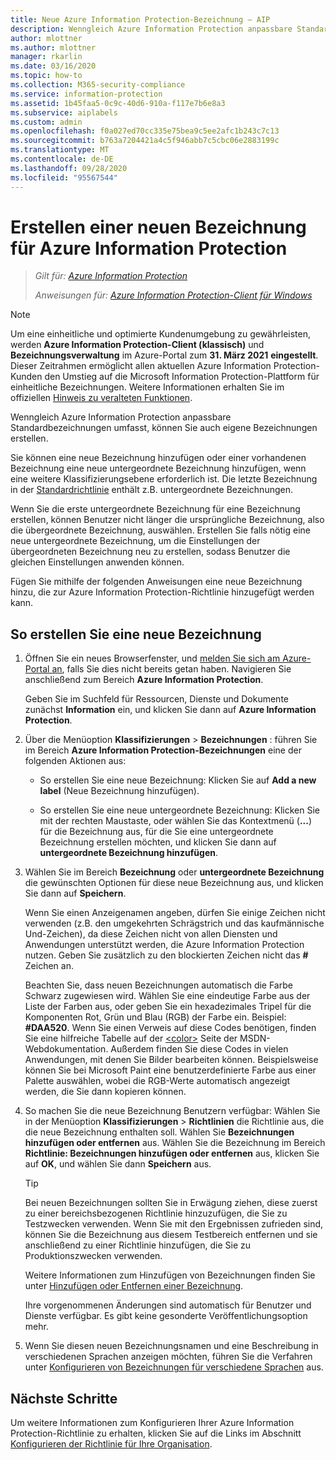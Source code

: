 ```yaml
---
title: Neue Azure Information Protection-Bezeichnung – AIP
description: Wenngleich Azure Information Protection anpassbare Standardbezeichnungen umfasst, können Sie auch eigene Bezeichnungen erstellen, die Benutzern auf der Information Protection-Leiste angezeigt werden.
author: mlottner
ms.author: mlottner
manager: rkarlin
ms.date: 03/16/2020
ms.topic: how-to
ms.collection: M365-security-compliance
ms.service: information-protection
ms.assetid: 1b45faa5-0c9c-40d6-910a-f117e7b6e8a3
ms.subservice: aiplabels
ms.custom: admin
ms.openlocfilehash: f0a027ed70cc335e75bea9c5ee2afc1b243c7c13
ms.sourcegitcommit: b763a7204421a4c5f946abb7c5cbc06e2883199c
ms.translationtype: MT
ms.contentlocale: de-DE
ms.lasthandoff: 09/28/2020
ms.locfileid: "95567544"
---
```

# <a name="how-to-create-a-new-label-for-azure-information-protection"></a>Erstellen einer neuen Bezeichnung für Azure Information Protection

>*Gilt für: [Azure Information Protection](https://azure.microsoft.com/pricing/details/information-protection)*
>
> *Anweisungen für: [Azure Information Protection-Client für Windows](faqs.md#whats-the-difference-between-the-azure-information-protection-classic-and-unified-labeling-clients)*

>[!NOTE] 
> Um eine einheitliche und optimierte Kundenumgebung zu gewährleisten, werden **Azure Information Protection-Client (klassisch)** und **Bezeichnungsverwaltung** im Azure-Portal zum **31. März 2021** **eingestellt**. Dieser Zeitrahmen ermöglicht allen aktuellen Azure Information Protection-Kunden den Umstieg auf die Microsoft Information Protection-Plattform für einheitliche Bezeichnungen. Weitere Informationen erhalten Sie im offiziellen [Hinweis zu veralteten Funktionen](https://aka.ms/aipclassicsunset).

Wenngleich Azure Information Protection anpassbare Standardbezeichnungen umfasst, können Sie auch eigene Bezeichnungen erstellen.

Sie können eine neue Bezeichnung hinzufügen oder einer vorhandenen Bezeichnung eine neue untergeordnete Bezeichnung hinzufügen, wenn eine weitere Klassifizierungsebene erforderlich ist. Die letzte Bezeichnung in der [Standardrichtlinie](configure-policy-default.md) enthält z.B. untergeordnete Bezeichnungen.

Wenn Sie die erste untergeordnete Bezeichnung für eine Bezeichnung erstellen, können Benutzer nicht länger die ursprüngliche Bezeichnung, also die übergeordnete Bezeichnung, auswählen. Erstellen Sie falls nötig eine neue untergeordnete Bezeichnung, um die Einstellungen der übergeordneten Bezeichnung neu zu erstellen, sodass Benutzer die gleichen Einstellungen anwenden können.

Fügen Sie mithilfe der folgenden Anweisungen eine neue Bezeichnung hinzu, die zur Azure Information Protection-Richtlinie hinzugefügt werden kann.

## <a name="to-create-a-new-label"></a>So erstellen Sie eine neue Bezeichnung

1. Öffnen Sie ein neues Browserfenster, und [melden Sie sich am Azure-Portal an](configure-policy.md#signing-in-to-the-azure-portal), falls Sie dies nicht bereits getan haben. Navigieren Sie anschließend zum Bereich **Azure Information Protection**.
    
    Geben Sie im Suchfeld für Ressourcen, Dienste und Dokumente zunächst **Information** ein, und klicken Sie dann auf **Azure Information Protection**.

2. Über die Menüoption **Klassifizierungen**  >  **Bezeichnungen** : führen Sie im Bereich **Azure Information Protection-Bezeichnungen** eine der folgenden Aktionen aus:
    
    - So erstellen Sie eine neue Bezeichnung: Klicken Sie auf **Add a new label** (Neue Bezeichnung hinzufügen).
    
    - So erstellen Sie eine neue untergeordnete Bezeichnung: Klicken Sie mit der rechten Maustaste, oder wählen Sie das Kontextmenü (**...**) für die Bezeichnung aus, für die Sie eine untergeordnete Bezeichnung erstellen möchten, und klicken Sie dann auf **untergeordnete Bezeichnung hinzufügen**.

3. Wählen Sie im Bereich **Bezeichnung** oder **untergeordnete Bezeichnung** die gewünschten Optionen für diese neue Bezeichnung aus, und klicken Sie dann auf **Speichern**.
    
    Wenn Sie einen Anzeigenamen angeben, dürfen Sie einige Zeichen nicht verwenden (z.B. den umgekehrten Schrägstrich und das kaufmännische Und-Zeichen), da diese Zeichen nicht von allen Diensten und Anwendungen unterstützt werden, die Azure Information Protection nutzen. Geben Sie zusätzlich zu den blockierten Zeichen nicht das **#** Zeichen an.    
    
    Beachten Sie, dass neuen Bezeichnungen automatisch die Farbe Schwarz zugewiesen wird. Wählen Sie eine eindeutige Farbe aus der Liste der Farben aus, oder geben Sie ein hexadezimales Tripel für die Komponenten Rot, Grün und Blau (RGB) der Farbe ein. Beispiel: **#DAA520**. Wenn Sie einen Verweis auf diese Codes benötigen, finden Sie eine hilfreiche Tabelle auf der [\<color>](https://developer.mozilla.org/docs/Web/CSS/color_value) Seite der MSDN-Webdokumentation. Außerdem finden Sie diese Codes in vielen Anwendungen, mit denen Sie Bilder bearbeiten können. Beispielsweise können Sie bei Microsoft Paint eine benutzerdefinierte Farbe aus einer Palette auswählen, wobei die RGB-Werte automatisch angezeigt werden, die Sie dann kopieren können.

4. So machen Sie die neue Bezeichnung Benutzern verfügbar: Wählen Sie in der Menüoption **Klassifizierungen**  >  **Richtlinien** die Richtlinie aus, die die neue Bezeichnung enthalten soll. Wählen Sie **Bezeichnungen hinzufügen oder entfernen** aus. Wählen Sie die Bezeichnung im Bereich **Richtlinie: Bezeichnungen hinzufügen oder entfernen** aus, klicken Sie auf **OK**, und wählen Sie dann **Speichern** aus.
    
    >[!TIP]
    >Bei neuen Bezeichnungen sollten Sie in Erwägung ziehen, diese zuerst zu einer bereichsbezogenen Richtlinie hinzuzufügen, die Sie zu Testzwecken verwenden. Wenn Sie mit den Ergebnissen zufrieden sind, können Sie die Bezeichnung aus diesem Testbereich entfernen und sie anschließend zu einer Richtlinie hinzufügen, die Sie zu Produktionszwecken verwenden.     
    
    Weitere Informationen zum Hinzufügen von Bezeichnungen finden Sie unter [Hinzufügen oder Entfernen einer Bezeichnung](configure-policy-add-remove-label.md).
    
    Ihre vorgenommenen Änderungen sind automatisch für Benutzer und Dienste verfügbar. Es gibt keine gesonderte Veröffentlichungsoption mehr.

5. Wenn Sie diesen neuen Bezeichnungsnamen und eine Beschreibung in verschiedenen Sprachen anzeigen möchten, führen Sie die Verfahren unter [Konfigurieren von Bezeichnungen für verschiedene Sprachen](configure-policy-languages.md) aus. 

## <a name="next-steps"></a>Nächste Schritte

Um weitere Informationen zum Konfigurieren Ihrer Azure Information Protection-Richtlinie zu erhalten, klicken Sie auf die Links im Abschnitt [Konfigurieren der Richtlinie für Ihre Organisation](configure-policy.md#configuring-your-organizations-policy).  


